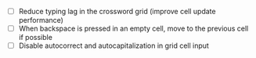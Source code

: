 - [ ] Reduce typing lag in the crossword grid (improve cell update performance)
- [ ] When backspace is pressed in an empty cell, move to the previous cell if possible
- [ ] Disable autocorrect and autocapitalization in grid cell input
